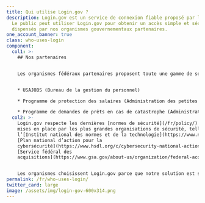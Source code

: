 ```yaml
---
title: Qui utilise Login.gov ?
description: Login.gov est un service de connexion fiable proposé par les autorités américaines.
  Le public peut utiliser Login.gov pour obtenir un accès simple et sécurisé aux services
  dispensés par nos organismes gouvernementaux partenaires.
one_account_banner: true
class: who-uses-login
component:
  col1: >-
    ## Nos partenaires


    Les organismes fédéraux partenaires proposent toute une gamme de services tels que :


    * USAJOBS (Bureau de la gestion du personnel)

    * Programme de protection des salaires (Administration des petites entreprises)

    * Programme de demandes de prêts en cas de catastrophe (Administration des petites entreprises)
  col2: >-
    Login.gov respecte les dernières [normes de sécurité](/fr/policy/)
    mises en place par les plus grandes organisations de sécurité, telles que
    l’[Institut national des normes et de la technologie](https://www.nist.gov/), le
    [Plan national d’action pour la
    cybersécurité](https://www.hsdl.org/c/cybersecurity-national-action-plan/) et le
    [Service fédéral des
    acquisitions](https://www.gsa.gov/about-us/organization/federal-acquisition-service).


    Les organismes choisissent Login.gov parce que notre solution est sécurisée — et simple. [En savoir plus au sujet des programmes de nos partenaires](/partners/).
permalink: /fr/who-uses-login/
twitter_card: large
image: /assets/img/login-gov-600x314.png
---
```

